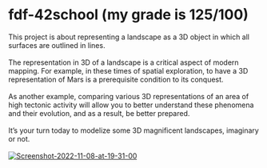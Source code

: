 # fdf-42school (my grade is 125/100)
This project is about representing a landscape as a 3D object in which all surfaces are outlined in lines.<br><br>
The representation in 3D of a landscape is a critical aspect of modern mapping. For
example, in these times of spatial exploration, to have a 3D representation of Mars is a
prerequisite condition to its conquest.<br><br>
As another example, comparing various 3D representations of an area of high tectonic
activity will allow you to better understand these phenomena and their evolution, and as
a result, be better prepared.<br><br>
It’s your turn today to modelize some 3D magnificent landscapes, imaginary or not.<br><br>
<a href="https://ibb.co/J5cRFgV"><img src="https://i.ibb.co/D51DgTh/Screenshot-2022-11-08-at-19-31-00.png" alt="Screenshot-2022-11-08-at-19-31-00" border="0"></a>
